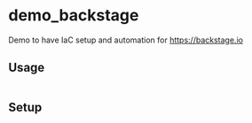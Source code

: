 # demo_backstage

Demo to have IaC setup and automation for https://backstage.io

## Usage

```

```

## Setup

```

```

